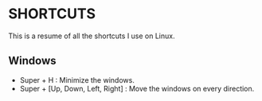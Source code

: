 # SHORTCUTS

This is a resume of all the shortcuts I use on Linux.

## Windows
- Super + H : Minimize the windows.
- Super + [Up, Down, Left, Right] : Move the windows on every direction.
